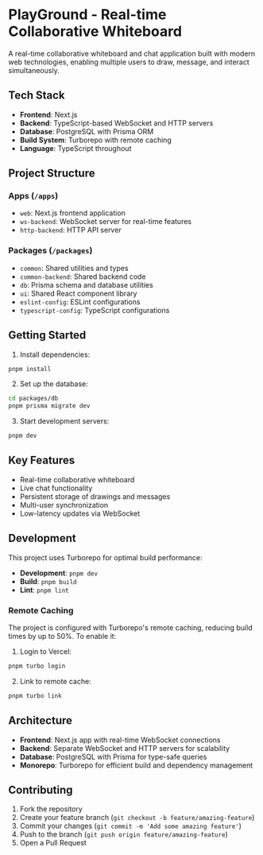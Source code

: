 # PlayGround - Real-time Collaborative Whiteboard

A real-time collaborative whiteboard and chat application built with modern web technologies, enabling multiple users to draw, message, and interact simultaneously.

## Tech Stack

- **Frontend**: Next.js
- **Backend**: TypeScript-based WebSocket and HTTP servers
- **Database**: PostgreSQL with Prisma ORM
- **Build System**: Turborepo with remote caching
- **Language**: TypeScript throughout

## Project Structure

### Apps (`/apps`)

- `web`: Next.js frontend application
- `ws-backend`: WebSocket server for real-time features
- `http-backend`: HTTP API server

### Packages (`/packages`)

- `common`: Shared utilities and types
- `common-backend`: Shared backend code
- `db`: Prisma schema and database utilities
- `ui`: Shared React component library
- `eslint-config`: ESLint configurations
- `typescript-config`: TypeScript configurations

## Getting Started

1. Install dependencies:
```sh
pnpm install
```

2. Set up the database:
```sh
cd packages/db
pnpm prisma migrate dev
```

3. Start development servers:
```sh
pnpm dev
```

## Key Features

- Real-time collaborative whiteboard
- Live chat functionality
- Persistent storage of drawings and messages
- Multi-user synchronization
- Low-latency updates via WebSocket

## Development

This project uses Turborepo for optimal build performance:

- **Development**: `pnpm dev`
- **Build**: `pnpm build`
- **Lint**: `pnpm lint`

### Remote Caching

The project is configured with Turborepo's remote caching, reducing build times by up to 50%. To enable it:

1. Login to Vercel:
```sh
pnpm turbo login
```

2. Link to remote cache:
```sh
pnpm turbo link
```

## Architecture

- **Frontend**: Next.js app with real-time WebSocket connections
- **Backend**: Separate WebSocket and HTTP servers for scalability
- **Database**: PostgreSQL with Prisma for type-safe queries
- **Monorepo**: Turborepo for efficient build and dependency management

## Contributing

1. Fork the repository
2. Create your feature branch (`git checkout -b feature/amazing-feature`)
3. Commit your changes (`git commit -m 'Add some amazing feature'`)
4. Push to the branch (`git push origin feature/amazing-feature`)
5. Open a Pull Request
